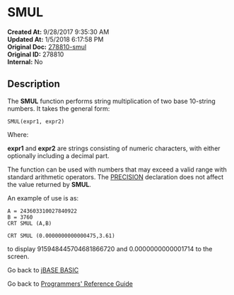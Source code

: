# SMUL

**Created At:** 9/28/2017 9:35:30 AM  
**Updated At:** 1/5/2018 6:17:58 PM  
**Original Doc:** [278810-smul](https://docs.jbase.com/36868-jbase-basic/278810-smul)  
**Original ID:** 278810  
**Internal:** No  

## Description

The **SMUL** function performs string multiplication of two base 10-string numbers. It takes the general form:

```
SMUL(expr1, expr2)
```

Where:

**expr1** and **expr2** are strings consisting of numeric characters, with either optionally including a decimal part.

The function can be used with numbers that may exceed a valid range with standard arithmetic operators. The [PRECISION](./../precision) declaration does not affect the value returned by **SMUL**.

An example of use is as:

```
A = 243603310027840922
B = 3760
CRT SMUL (A,B)

CRT SMUL (0.0000000000000475,3.61)
```

to display 915948445704681866720 and 0.0000000000001714 to the screen.

Go back to [jBASE BASIC](./../README.md)

Go back to [Programmers' Reference Guide](./../../reference-guides/jbc/README.md)
